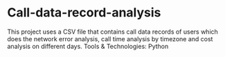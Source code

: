 # Call-data-record-analysis
This project uses a CSV file that contains call data records of users which does the network error analysis, call time analysis by timezone and cost analysis on different days.                       Tools &amp; Technologies: Python 
